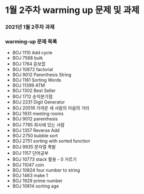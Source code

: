 # 1월 2주차 warming up 문제 및 과제

### 2021년 1월 2주차 과제 


### warming-up 문제 목록
- BOJ 1110 Add cycle
- BOJ 7568 bulk
- BOJ 1764 듣보잡
- BOJ 10872 factorial
- BOJ 9012 Parenthesis String
- BOJ 1181 Sorting Words
- BOJ 11399 ATM
- BOJ 1302 Best Seller
- BOJ 1712 손익분기점
- BOJ 2231 Digit Generator
- BOJ 20519 가까운 세 사람의 마음의 거리
- BOJ 1931 meeting rooms
- BOJ 9012 parenthesis
- BOJ 7785 회사에 있는 사람
- BOJ 1357 Reverse Add
- BOJ 2750 bubble sort
- BOJ 2751 sorting with sorted function 
- BOJ 9935 문자열 폭발
- BOJ 1157 단어공부
- BOJ 10773 stack 활용 - 0 거르기
- BOJ 11047 coin
- BOJ 10824 four number to string
- BOJ 1463 make 1
- BOJ 1929 prime number
- BOJ 10814 sorting age

